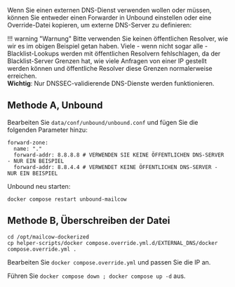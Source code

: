 Wenn Sie einen externen DNS-Dienst verwenden wollen oder müssen, können Sie entweder einen Forwarder in Unbound einstellen oder eine Override-Datei kopieren, um externe DNS-Server zu definieren:

!!! warning "Warnung"
    Bitte verwenden Sie keinen öffentlichen Resolver, wie wir es im obigen Beispiel getan haben. Viele - wenn nicht sogar alle - Blacklist-Lookups werden mit öffentlichen Resolvern fehlschlagen, da der Blacklist-Server Grenzen hat, wie viele Anfragen von einer IP gestellt werden können und öffentliche Resolver diese Grenzen normalerweise erreichen. <br>
    **Wichtig**: Nur DNSSEC-validierende DNS-Dienste werden funktionieren.

## Methode A, Unbound

Bearbeiten Sie `data/conf/unbound/unbound.conf` und fügen Sie die folgenden Parameter hinzu:

```
forward-zone:
  name: "."
  forward-addr: 8.8.8.8 # VERWENDEN SIE KEINE ÖFFENTLICHEN DNS-SERVER - NUR EIN BEISPIEL
  forward-addr: 8.8.4.4 # VERWENDET KEINE ÖFFENTLICHEN DNS-SERVER - NUR EIN BEISPIEL
```

Unbound neu starten:

```
docker compose restart unbound-mailcow
```


## Methode B, Überschreiben der Datei

```
cd /opt/mailcow-dockerized
cp helper-scripts/docker compose.override.yml.d/EXTERNAL_DNS/docker compose.override.yml .
```

Bearbeiten Sie `docker compose.override.yml` und passen Sie die IP an.

Führen Sie `docker compose down ; docker compose up -d` aus.